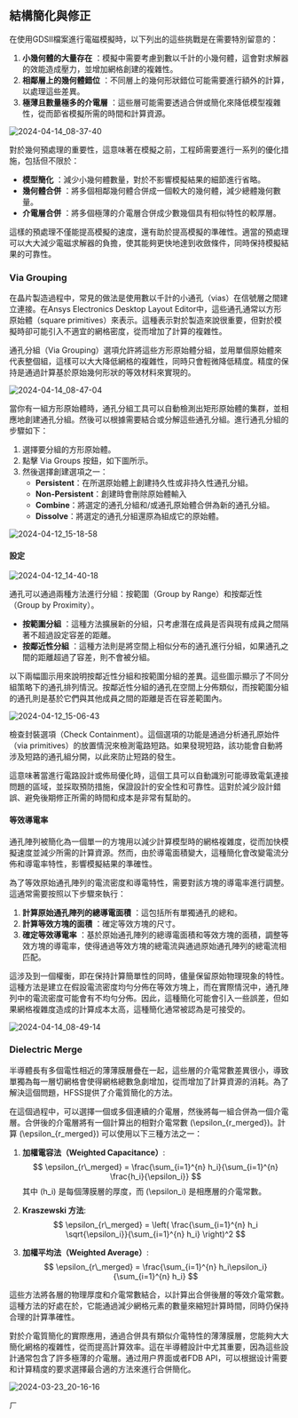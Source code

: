 結構簡化與修正
---
在使用GDSII檔案進行電磁模擬時，以下列出的這些挑戰是在需要特別留意的： 
1. **小幾何體的大量存在** ：模擬中需要考慮到數以千計的小幾何體，這會對求解器的效能造成壓力，並增加網格創建的複雜性。 
2. **相鄰層上的幾何體錯位** ：不同層上的幾何形狀錯位可能需要進行額外的計算，以處理這些差異。 
3. **極薄且數量極多的介電層** ：這些層可能需要透過合併或簡化來降低模型複雜性，從而節省模擬所需的時間和計算資源。

![2024-04-14_08-37-40](/assets/2024-04-14_08-37-40_ybarp7udj.png)

對於幾何預處理的重要性，這意味著在模擬之前，工程師需要進行一系列的優化措施，包括但不限於： 
- **模型簡化** ：減少小幾何體數量，對於不影響模擬結果的細節進行省略。 
- **幾何體合併** ：將多個相鄰幾何體合併成一個較大的幾何體，減少總體幾何數量。 
- **介電層合併** ：將多個極薄的介電層合併成少數幾個具有相似特性的較厚層。

這樣的預處理不僅能提高模擬的速度，還有助於提高模擬的準確性。適當的預處理可以大大減少電磁求解器的負擔，使其能夠更快地達到收斂條件，同時保持模擬結果的可靠性。

### Via Grouping

在晶片製造過程中，常見的做法是使用數以千計的小通孔（vias）在信號層之間建立連接。在Ansys Electronics Desktop Layout Editor中，這些通孔通常以方形原始體（square primitives）來表示。這種表示對於製造來說很重要，但對於模擬時卻可能引入不適宜的網格密度，從而增加了計算的複雜性。

通孔分組（Via Grouping）選項允許將這些方形原始體分組，並用單個原始體來代表整個組，這樣可以大大降低網格的複雜性，同時只會輕微降低精度。精度的保持是通過計算基於原始幾何形狀的等效材料來實現的。

![2024-04-14_08-47-04](/assets/2024-04-14_08-47-04.png)

當你有一組方形原始體時，通孔分組工具可以自動檢測出矩形原始體的集群，並相應地創建通孔分組。然後可以根據需要結合或分解這些通孔分組。進行通孔分組的步驟如下：

1. 選擇要分組的方形原始體。
2. 點擊 Via Groups 按鈕，如下圖所示。
3. 然後選擇創建選項之一：
    - **Persistent**：在所選原始體上創建持久性或非持久性通孔分組。
    - **Non-Persistent**：創建時會刪除原始體輸入
    - **Combine**：將選定的通孔分組和/或通孔原始體合併為新的通孔分組。
    - **Dissolve**：將選定的通孔分組還原為組成它的原始體。

![2024-04-12_15-18-58](/assets/2024-04-12_15-18-58.png)

#### 設定

![2024-04-12_14-40-18](/assets/2024-04-12_14-40-18.png)


通孔可以通過兩種方法進行分組：按範圍（Group by Range）和按鄰近性（Group by Proximity）。 
- **按範圍分組** ：這種方法擴展新的分組，只考慮潛在成員是否與現有成員之間隔著不超過設定容差的距離。 
- **按鄰近性分組** ：這種方法則是將空間上相似分布的通孔進行分組，如果通孔之間的距離超過了容差，則不會被分組。

以下兩幅圖示用來說明按鄰近性分組和按範圍分組的差異。這些圖示顯示了不同分組策略下的通孔排列情況。按鄰近性分組的通孔在空間上分佈類似，而按範圍分組的通孔則是基於它們與其他成員之間的距離是否在容差範圍內。

![2024-04-12_15-06-43](/assets/2024-04-12_15-06-43.png)

檢查封裝選項（Check Containment）。這個選項的功能是通過分析通孔原始件（via primitives）的放置情況來檢測電路短路。如果發現短路，該功能會自動將涉及短路的通孔組分開，以此來防止短路的發生。

這意味著當進行電路設計或佈局優化時，這個工具可以自動識別可能導致電氣連接問題的區域，並採取預防措施，保證設計的安全性和可靠性。這對於減少設計錯誤、避免後期修正所需的時間和成本是非常有幫助的。

#### 等效導電率
通孔陣列被簡化為一個單一的方塊用以減少計算模型時的網格複雜度，從而加快模擬速度並減少所需的計算資源。然而，由於導電面積變大，這種簡化會改變電流分佈和導電率特性，影響模擬結果的準確性。

為了等效原始通孔陣列的電流密度和導電特性，需要對該方塊的導電率進行調整。這通常需要按照以下步驟來執行： 
1. **計算原始通孔陣列的總導電面積** ：這包括所有單獨通孔的總和。 
2. **計算等效方塊的面積** ：確定等效方塊的尺寸。 
3. **確定等效導電率** ：基於原始通孔陣列的總導電面積和等效方塊的面積，調整等效方塊的導電率，使得通過等效方塊的總電流與通過原始通孔陣列的總電流相匹配。

這涉及到一個權衡，即在保持計算簡單性的同時，儘量保留原始物理現象的特性。這種方法是建立在假設電流密度均勻分佈在等效方塊上，而在實際情況中，通孔陣列中的電流密度可能會有不均勻分佈。因此，這種簡化可能會引入一些誤差，但如果網格複雜度造成的計算成本太高，這種簡化通常被認為是可接受的。

![2024-04-14_08-49-14](/assets/2024-04-14_08-49-14.png)




### Dielectric Merge
半導體長有多個電性相近的薄薄膜層疊在一起，這些層的介電常數差異很小，導致單獨為每一層切網格會使得網格總數急劇增加，從而增加了計算資源的消耗。為了解決這個問題，HFSS提供了介電質簡化的方法。

在這個過程中，可以選擇一個或多個連續的介電層，然後將每一組合併為一個介電層。合併後的介電層將有一個計算出的相對介電常數 \(\epsilon_{r\_merged}\)。計算 \(\epsilon_{r\_merged}\) 可以使用以下三種方法之一：

1. **加權電容法（Weighted Capacitance）**:
   $$
   \epsilon_{r\_merged} = \frac{\sum_{i=1}^{n} h_i}{\sum_{i=1}^{n} \frac{h_i}{\epsilon_i}}
   $$
   其中 \(h_i\) 是每個薄膜層的厚度，而 \(\epsilon_i\) 是相應層的介電常數。

2. **Kraszewski 方法**:
   $$
   \epsilon_{r\_merged} = \left( \frac{\sum_{i=1}^{n} h_i \sqrt{\epsilon_i}}{\sum_{i=1}^{n} h_i} \right)^2
   $$

3. **加權平均法（Weighted Average）**:
   $$
   \epsilon_{r\_merged} = \frac{\sum_{i=1}^{n} h_i\epsilon_i}{\sum_{i=1}^{n} h_i}
   $$


這些方法將各層的物理厚度和介電常數結合，以計算出合併後層的等效介電常數。這種方法的好處在於，它能通過減少網格元素的數量來縮短計算時間，同時仍保持合理的計算準確性。

對於介電質簡化的實際應用，通過合併具有類似介電特性的薄薄膜層，您能夠大大簡化網格的複雜性，從而提高計算效率。這在半導體設計中尤其重要，因為這些設計通常包含了許多極薄的介電層。通过用户界面或者FDB API，可以根据设计需要和计算精度的要求選擇最合適的方法來進行合併簡化。

![2024-03-23_20-16-16](/assets/2024-03-23_20-16-16.png)

ㄏ
